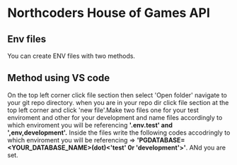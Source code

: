 # Northcoders House of Games API

## Env files

You can create ENV files with two methods.

## Method using VS code

On the top left corner click file section then select 'Open folder' navigate to your git repo directory. when you are in your repo dir click file section at the top left corner and click 'new file'.Make two files one for your test enviroment and other for your development and name files accordingly to which enviroment you will be referencing **'.env.test' and ',env,development'.** Inside the files write the following codes accodringly to which enviroment you will be referencing => **'PGDATABASE=<YOUR_DATABASE_NAME>(dot)<'test' 0r 'development'>'**. ANd you are set.